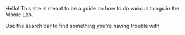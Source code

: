 <!-- TITLE: Home -->
<!-- SUBTITLE: A wiki for the Moore Lab -->

Hello! This site is meant to be a guide on how to do various things in the Moore Lab.

Use the search bar to find something you're having trouble with.